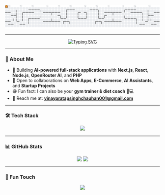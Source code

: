 <!-- Contribution Graph Pac-Man -->
<picture>
  <source media="(prefers-color-scheme: dark)" srcset="https://raw.githubusercontent.com/VINAYpratapSINGHchauhan/VINAYpratapSINGHchauhan/output/pacman-contribution-graph-dark.svg">
  <source media="(prefers-color-scheme: light)" srcset="https://raw.githubusercontent.com/VINAYpratapSINGHchauhan/VINAYpratapSINGHchauhan/output/pacman-contribution-graph.svg">
  <img alt="Pac-Man contribution graph" src="https://raw.githubusercontent.com/VINAYpratapSINGHchauhan/VINAYpratapSINGHchauhan/output/pacman-contribution-graph.svg">
</picture>

---

<!-- Animated Intro -->
<div align="center">
  
[![Typing SVG](https://readme-typing-svg.herokuapp.com?font=Fira+Code&size=32&duration=2500&pause=800&color=00F71A&center=true&vCenter=true&width=600&lines=Hi+👋,+I'm+Vinay;Full+Stack+Web+Developer;AI+Driven+App+Builder;Fitness+Enthusiast+💪)](https://git.io/typing-svg)

</div>

---

### 🚀 About Me
- 🎯 Building **AI-powered full-stack applications** with **Next.js**, **React**, **Node.js**, **OpenRouter AI**, and **PHP**  
- 🤝 Open to collaborations on **Web Apps**, **E-Commerce**, **AI Assistants**, and **Startup Projects**  
- 😁 Fun fact: I can also be your **gym trainer & diet coach** 🦵💻  
- 📧 Reach me at: **vinaypratapsinghchauhan001@gmail.com**

---

### 🛠️ Tech Stack
<p align="center">
  <img src="https://skillicons.dev/icons?i=html,css,js,react,nextjs,nodejs,express,php,mysql,firebase,git,github,vscode,figma,tailwind,bootstrap" />
</p>

---

### 📊 GitHub Stats
<p align="center">
  <img src="https://github-readme-stats.vercel.app/api?username=VINAYpratapSINGHchauhan&show_icons=true&theme=radical" height="160"/>
  <img src="https://github-readme-streak-stats.herokuapp.com/?user=VINAYpratapSINGHchauhan&theme=radical" height="160"/>
</p>

---

### 🎨 Fun Touch
<p align="center">
  <img src="https://github-profile-trophy.vercel.app/?username=VINAYpratapSINGHchauhan&theme=matrix&no-frame=true&margin-w=15" />
</p>
